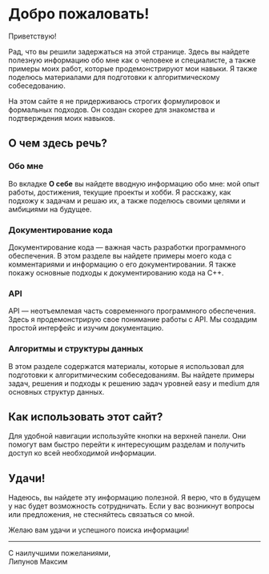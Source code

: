 # Добро пожаловать!

Приветствую! 

Рад, что вы решили задержаться на этой странице. Здесь вы найдете полезную информацию обо мне как о человеке и специалисте, а также примеры моих работ, которые продемонстрируют мои навыки. Я также поделюсь материалами для подготовки к алгоритмическому собеседованию.

На этом сайте я не придерживаюсь строгих формулировок и формальных подходов. Он создан скорее для знакомства и подтверждения моих навыков.

## О чем здесь речь?

### Обо мне

Во вкладке **О себе** вы найдете вводную информацию обо мне: мой опыт работы, достижения, текущие проекты и хобби. Я расскажу, как подхожу к задачам и решаю их, а также поделюсь своими целями и амбициями на будущее.

### Документирование кода

Документирование кода — важная часть разработки программного обеспечения. В этом разделе вы найдете примеры моего кода с комментариями и информацию о его документировании. Я также покажу основные подходы к документированию кода на C++.

### API

API — неотъемлемая часть современного программного обеспечения. Здесь я продемонстрирую свое понимание работы с API. Мы создадим простой интерфейс и изучим документацию.

### Алгоритмы и структуры данных

В этом разделе содержатся материалы, которые я использовал для подготовки к алгоритмическим собеседованиям. Вы найдете примеры задач, решения и подходы к решению задач уровней easy и medium для основных структур данных.

## Как использовать этот сайт?

Для удобной навигации используйте кнопки на верхней панели. Они помогут вам быстро перейти к интересующим разделам и получить доступ ко всей необходимой информации.

## Удачи!

Надеюсь, вы найдете эту информацию полезной. Я верю, что в будущем у нас будет возможность сотрудничать. Если у вас возникнут вопросы или предложения, не стесняйтесь связаться со мной.

Желаю вам удачи и успешного поиска информации!

---

С наилучшими пожеланиями,  
Липунов Максим
